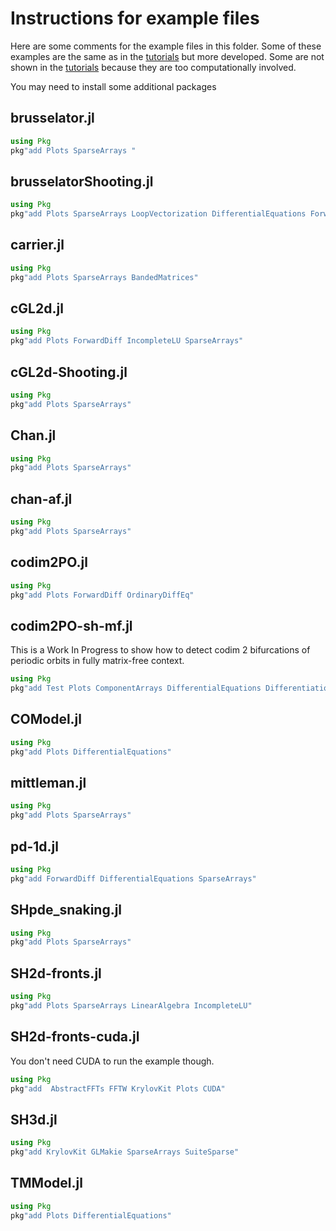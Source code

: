 # Instructions for example files

Here are some comments for the example files in this folder. Some of these examples are the same as in the [tutorials](https://bifurcationkit.github.io/BifurcationKitDocs.jl/dev/tutorials/tutorials/) but more developed. Some are not shown in the [tutorials](https://bifurcationkit.github.io/BifurcationKitDocs.jl/dev/tutorials/tutorials/) because they are too computationally involved.

You may need to install some additional packages

## brusselator.jl

```julia
using Pkg
pkg"add Plots SparseArrays "
```

## brusselatorShooting.jl

```julia
using Pkg
pkg"add Plots SparseArrays LoopVectorization DifferentialEquations ForwardDiff SparseDiffTools"
```

## carrier.jl

```julia
using Pkg
pkg"add Plots SparseArrays BandedMatrices"
```

## cGL2d.jl

```julia
using Pkg
pkg"add Plots ForwardDiff IncompleteLU SparseArrays"
```

## cGL2d-Shooting.jl

```julia
using Pkg
pkg"add Plots SparseArrays"
```

## Chan.jl

```julia
using Pkg
pkg"add Plots SparseArrays"
```

## chan-af.jl

```julia
using Pkg
pkg"add Plots SparseArrays"
```

## codim2PO.jl

```julia
using Pkg
pkg"add Plots ForwardDiff OrdinaryDiffEq"
```

## codim2PO-sh-mf.jl

This is a Work In Progress to show how to detect codim 2 bifurcations of periodic orbits in fully matrix-free context.

```julia
using Pkg
pkg"add Test Plots ComponentArrays DifferentialEquations DifferentiationInterface Zygote ForwardDiff"
```

## COModel.jl

```julia
using Pkg
pkg"add Plots DifferentialEquations"
```

## mittleman.jl

```julia
using Pkg
pkg"add Plots SparseArrays"
```

## pd-1d.jl

```julia
using Pkg
pkg"add ForwardDiff DifferentialEquations SparseArrays"
```

## SHpde_snaking.jl

```julia
using Pkg
pkg"add Plots SparseArrays"
```

## SH2d-fronts.jl

```julia
using Pkg
pkg"add Plots SparseArrays LinearAlgebra IncompleteLU"
```

## SH2d-fronts-cuda.jl

You don't need CUDA to run the example though.

```julia
using Pkg
pkg"add  AbstractFFTs FFTW KrylovKit Plots CUDA"
```

## SH3d.jl

```julia
using Pkg
pkg"add KrylovKit GLMakie SparseArrays SuiteSparse"
```

## TMModel.jl

```julia
using Pkg
pkg"add Plots DifferentialEquations"
```
